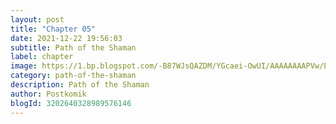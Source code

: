 ```yaml
---
layout: post 
title: "Chapter 05"
date: 2021-12-22 19:56:03
subtitle: Path of the Shaman
label: chapter
image: https://1.bp.blogspot.com/-B87WJsQAZDM/YGcaei-OwUI/AAAAAAAAPVw/ENAv6anu0-Y37-182_i_Jx_k52nDE15dwCLcBGAsYHQ/s72-c/path-of-the-shaman-915203-FDmR0W1b.jpg
category: path-of-the-shaman
description: Path of the Shaman
author: Postkomik
blogId: 3202640328989576146
---
```

